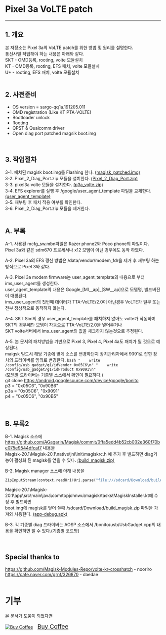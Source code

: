 # Pixel 3a VoLTE patch
<hr/>

## 1. 개요
본 저장소는 Pixel 3a의 VoLTE patch를 위한 방법 및 원리를 설명한다.  
통신사별 작업해야 하는 내용은 아래와 같다.  
SKT - OMD등록, rooting, volte 모듈설치  
KT - OMD등록, rooting, EFS 패치, volte 모듈설치   
U+ - rooting, EFS 패치, volte 모듈설치  
<br>

## 2. 사전준비
* OS version = sargo-qq1a.191205.011
* OMD registration (Like KT PTA-VOLTE)
* Bootloader unlock
* Rooting
* QPST & Qualcomm driver
* Open diag port patched magsik boot.img
<br>

## 3. 작업절차
3-1. 패치된 magisk boot.img를 Flashing 한다. 
[(magisk_patched.img)](https://github.com/gheron772/Pixel3aVoLTE/raw/master/files/magisk_patched.img)  
3-2. Pixel_2_Diag_Port.zip 모듈을 설치한다. 
[(Pixel_2_Diag_Port.zip)](https://github.com/gheron772/Pixel3aVoLTE/raw/master/files/Pixel_2_Diag_Port.zip)  
3-3. pixel3a volte 모듈을 설치한다. [(p3a_volte.zip)](https://github.com/gheron772/Pixel3aVoLTE/raw/master/files/p3a_volte.zip)  
3-4. EFS explorer를 실행 후 /google/user_agent_template 파일을 교체한다. 
[(user_agent_template)](https://github.com/gheron772/Pixel3aVoLTE/raw/master/files/user_agent_template)  
3-5. 재부팅 후 패치 적용 여부를 확인한다.  
3-6. Pixel_2_Diag_Port.zip 모듈을 제거한다.
<br>
<br>

## A. 부록
A-1. 사용된 mcfg_sw.mbn파일은 Razer phone2와 Poco phone의 파일이다.  
     Pixel 3a와 같은 sdm670 프로세서나 x12 모뎀이 아닌 경우에도 동작 하였다.  

A-2. Pixel 3a의 EFS 갱신 방법은 /data/vendor/modem_fdr을 제거 후 재부팅 하는 방식으로 Pixel 3와 같다.  

A-3. Pixel 3a modem firmware는 user_agent_template의 내용으로 부터 ims_user_agent를 생성한다.  
     user_agent_template의 내용은 Google_[MI__ap]_[SW__ap]으로 모델명, 빌드버전이 매핑된다.  
     ims_user_agent의 첫번째 데이터가 TTA-VoLTE/2.0이 아닌경우 VoLTE가 일부 또는 전부 정상적으로 동작하지 않는다.  

A-4. SKT Sim의 경우 user_agent_template를 패치하지 않아도 volte가 작동하며  
     SKT의 경우에만 모뎀이 자동으로 TTA-VoLTE/2.0을 넣어주거나  
     SKT volte서버에서 ims_user_agent의 값을 체크하지 않는것으로 추정된다.  

A-5. 본 문서의 패치방법을 기반으로 Pixel 3, Pixel 4, Pixel 4a도 패치가 될 것으로 예상된다.  
     maigsk 빌드시 해당 기종에 맞게 소스를 변경하던지 장치관리자에서 9091로 잡힌 장치의 드라이버를 임의로 변경한다.
     ```bash
"    write /config/usb_gadget/g1/idVendor 0x05C6\n"
"    write /config/usb_gadget/g1/idProduct 0x9091\n"
     ```  
     (모뎀별 드라이버는 기종별 소스에서 확인이 필요하다.)  
     git clone https://android.googlesource.com/device/google/bonito  
     p3 = "0x05C6", "0x90B6"  
     p3a = "0x05C6", "0x9091"  
     p4 = "0x05C6", "0x90B5"  
<br>
<br>

## B. 부록2
B-1. Magisk 소스에 https://github.com/AGagarin/Magisk/commit/0ffa5edd4b52cb002e360f70be075e9544dfcaf7 내용을  
Magisk-20.1\Magisk-20.1\native\jni\init\magiskrc.h 에 추가 후 빌드하면 diag기능이 활성화 된 magisk를 얻을 수 있다. 
[(build_magisk.zip)](https://github.com/gheron772/Pixel3aVoLTE/raw/master/files/build_magisk.zip)  

B-2. Magisk manager 소스에 아래 내용을
```kotlin
ZipInputStream(context.readUri(Uri.parse("file:///sdcard/Download/build_magisk.zip")).buffered()).use { zi ->
```
Magisk-20.1\Magisk-20.1\app\src\main\java\com\topjohnwu\magisk\tasks\MagiskInstaller.kt에 수정 후 빌드하면  
boot.img에 magisk를 덮어 쓸때 /sdcard/Download/build_magisk.zip 파일을 가져와 사용한다. 
[(app-debug.apk)](https://github.com/gheron772/Pixel3aVoLTE/raw/master/files/app-debug.apk)

B-3. 각 기종별 diag 드라이버는 AOSP 소스에서 /bonito/usb/UsbGadget.cpp의 내용을 확인하면 알 수 있다.(기종별 코드명)  
<br>
<br>

## Special thanks to
https://github.com/Magisk-Modules-Repo/volte-kr-crosshatch - nooriro  
https://cafe.naver.com/grnf/326870 - daedae
<br>
<br>

# 기부
본 문서가 도움이 되었다면  
<link href="https://fonts.googleapis.com/css?family=Lato&subset=latin,latin-ext" rel="stylesheet"><a class="bmc-button" target="_blank" href="https://www.buymeacoffee.com/6EGDRwO"><img src="https://cdn.buymeacoffee.com/buttons/bmc-new-btn-logo.svg" alt="Buy Coffee"><span style="margin-left:15px;font-size:19px !important;">Buy Coffee</span></a>
